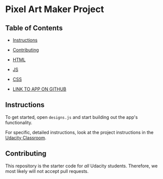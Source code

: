 # Pixel Art Maker Project

## Table of Contents

* [Instructions](#instructions)
* [Contributing](#contributing)
* [HTML](github.com/shinnokmp/supam/index.html)
* [JS](github.com/shinnokmp/supam/designs.js)
* [CSS](github.com/shinnokmp/supam/styles.css)

* [LINK TO APP ON GITHUB](https://shinnokmp.github.io/supam/)

## Instructions

To get started, open `designs.js` and start building out the app's functionality.

For specific, detailed instructions, look at the project instructions in the [Udacity Classroom](https://classroom.udacity.com/me).

## Contributing

This repository is the starter code for _all_ Udacity students. Therefore, we most likely will not accept pull requests.